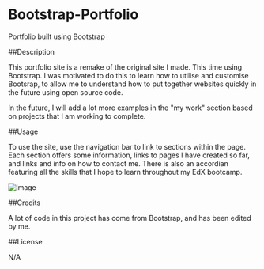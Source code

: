# Bootstrap-Portfolio
Portfolio built using Bootstrap

##Description 

This portfolio site is a remake of the original site I made. This time using Bootstrap. I was motivated to do this to learn how to utilise and customise Bootsrap, to allow me to understand how to put together websites quickly in the future using open source code. 

In the future, I will add a lot more examples in the "my work" section based on projects that I am working to complete.

##Usage 

To use the site, use the navigation bar to link to sections within the page. Each section offers some information, links to pages I have created so far, and links and info on how to contact me. There is also an accordian featuring all the skills that I hope to learn throughout my EdX bootcamp. 

![image](https://github.com/lydiabarham/Bootstrap-Portfolio/assets/147499934/450bf0c0-2444-4f5c-a96f-ce7e7d10376f)

##Credits 

A lot of code in this project has come from Bootstrap, and has been edited by me. 

##License 

N/A



